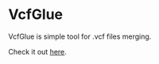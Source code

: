 # VcfGlue
VcfGlue is simple tool for .vcf files merging.

Check it out [here](http://ondratom.cz/vcf-glue/).
